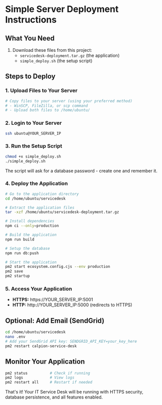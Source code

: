 # Simple Server Deployment Instructions

## What You Need

1. Download these files from this project:
   - `servicedesk-deployment.tar.gz` (the application)
   - `simple_deploy.sh` (the setup script)

## Steps to Deploy

### 1. Upload Files to Your Server
```bash
# Copy files to your server (using your preferred method)
# - WinSCP, FileZilla, or scp command
# - Upload both files to /home/ubuntu/
```

### 2. Login to Your Server
```bash
ssh ubuntu@YOUR_SERVER_IP
```

### 3. Run the Setup Script
```bash
chmod +x simple_deploy.sh
./simple_deploy.sh
```
The script will ask for a database password - create one and remember it.

### 4. Deploy the Application
```bash
# Go to the application directory
cd /home/ubuntu/servicedesk

# Extract the application files
tar -xzf /home/ubuntu/servicedesk-deployment.tar.gz

# Install dependencies
npm ci --only=production

# Build the application
npm run build

# Setup the database
npm run db:push

# Start the application
pm2 start ecosystem.config.cjs --env production
pm2 save
pm2 startup
```

### 5. Access Your Application
- **HTTPS:** https://YOUR_SERVER_IP:5001
- **HTTP:** http://YOUR_SERVER_IP:5000 (redirects to HTTPS)

## Optional: Add Email (SendGrid)
```bash
cd /home/ubuntu/servicedesk
nano .env
# Add your SendGrid API key: SENDGRID_API_KEY=your_key_here
pm2 restart calpion-service-desk
```

## Monitor Your Application
```bash
pm2 status          # Check if running
pm2 logs            # View logs
pm2 restart all     # Restart if needed
```

That's it! Your IT Service Desk will be running with HTTPS security, database persistence, and all features enabled.
